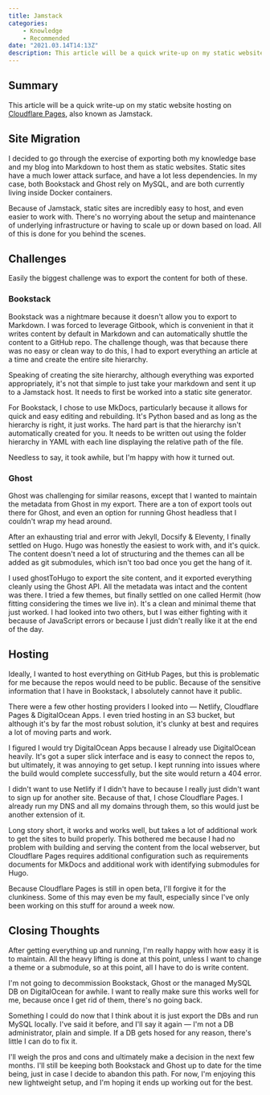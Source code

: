 ```yaml
---
title: Jamstack
categories:
    - Knowledge
    - Recommended
date: "2021.03.14T14:13Z"
description: This article will be a quick write-up on my static website hosting on Cloudflare Pages, also known as Jamstack.
---
```



## Summary

This article will be a quick write-up on my static website hosting on [Cloudflare Pages](https://pages.cloudflare.com), also known as Jamstack.

## Site Migration

I decided to go through the exercise of exporting both my knowledge base and my blog into Markdown to host them as static websites. Static sites have a much lower attack surface, and have a lot less dependencies. In my case, both Bookstack and Ghost rely on MySQL, and are both currently living inside Docker containers.

Because of Jamstack, static sites are incredibly easy to host, and even easier to work with. There's no worrying about the setup and maintenance of underlying infrastructure or having to scale up or down based on load. All of this is done for you behind the scenes.

## Challenges

Easily the biggest challenge was to export the content for both of these.

### Bookstack

Bookstack was a nightmare because it doesn't allow you to export to Markdown. I was forced to leverage Gitbook, which is convenient in that it writes content by default in Markdown and can automatically shuttle the content to a GitHub repo. The challenge though, was that because there was no easy or clean way to do this, I had to export everything an article at a time and create the entire site hierarchy.

Speaking of creating the site hierarchy, although everything was exported appropriately, it's not that simple to just take your markdown and sent it up to a Jamstack host. It needs to first be worked into a static site generator.

For Bookstack, I chose to use MkDocs, particularly because it allows for quick and easy editing and rebuilding. It's Python based and as long as the hierarchy is right, it just works. The hard part is that the hierarchy isn't automatically created for you. It needs to be written out using the folder hierarchy in YAML with each line displaying the relative path of the file.

Needless to say, it took awhile, but I'm happy with how it turned out.

### Ghost

Ghost was challenging for similar reasons, except that I wanted to maintain the metadata from Ghost in my export. There are a ton of export tools out there for Ghost, and even an option for running Ghost headless that I couldn't wrap my head around.

After an exhausting trial and error with Jekyll, Docsify & Eleventy, I finally settled on Hugo. Hugo was honestly the easiest to work with, and it's quick. The content doesn't need a lot of structuring and the themes can all be added as git submodules, which isn't too bad once you get the hang of it.

I used ghostToHugo to export the site content, and it exported everything cleanly using the Ghost API. All the metadata was intact and the content was there. I tried a few themes, but finally settled on one called Hermit (how fitting considering the times we live in). It's a clean and minimal theme that just worked. I had looked into two others, but I was either fighting with it because of JavaScript errors or because I just didn't really like it at the end of the day.

## Hosting

Ideally, I wanted to host everything on GitHub Pages, but this is problematic for me because the repos would need to be public. Because of the sensitive information that I have in Bookstack, I absolutely cannot have it public.

There were a few other hosting providers I looked into — Netlify, Cloudflare Pages & DigitalOcean Apps. I even tried hosting in an S3 bucket, but although it's by far the most robust solution, it's clunky at best and requires a lot of moving parts and work.

I figured I would try DigitalOcean Apps because I already use DigitalOcean heavily. It's got a super slick interface and is easy to connect the repos to, but ultimately, it was annoying to get setup. I kept running into issues where the build would complete successfully, but the site would return a 404 error.

I didn't want to use Netlify if I didn't have to because I really just didn't want to sign up for another site. Because of that, I chose Cloudflare Pages. I already run my DNS and all my domains through them, so this would just be another extension of it.

Long story short, it works and works well, but takes a lot of additional work to get the sites to build properly. This bothered me because I had no problem with building and serving the content from the local webserver, but Cloudflare Pages requires additional configuration such as requirements documents for MkDocs and additional work with identifying submodules for Hugo.

Because Cloudflare Pages is still in open beta, I'll forgive it for the clunkiness. Some of this may even be my fault, especially since I've only been working on this stuff for around a week now.

## Closing Thoughts

After getting everything up and running, I'm really happy with how easy it is to maintain. All the heavy lifting is done at this point, unless I want to change a theme or a submodule, so at this point, all I have to do is write content.

I'm not going to decommission Bookstack, Ghost or the managed MySQL DB on DigitalOcean for awhile. I want to really make sure this works well for me, because once I get rid of them, there's no going back.

Something I could do now that I think about it is just export the DBs and run MySQL locally. I've said it before, and I'll say it again — I'm not a DB administrator, plain and simple. If a DB gets hosed for any reason, there's little I can do to fix it.

I'll weigh the pros and cons and ultimately make a decision in the next few months. I'll still be keeping both Bookstack and Ghost up to date for the time being, just in case I decide to abandon this path. For now, I'm enjoying this new lightweight setup, and I'm hoping it ends up working out for the best.

